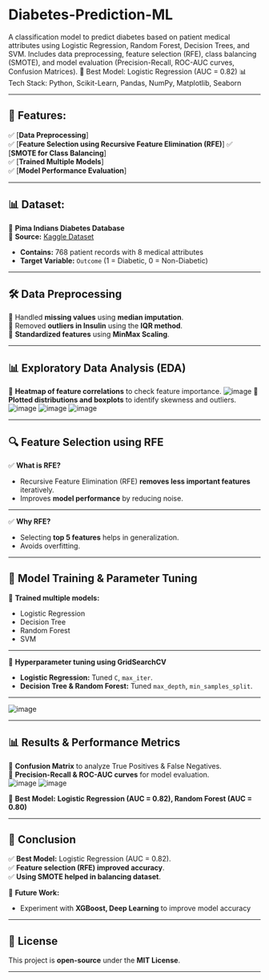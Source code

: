 # Diabetes-Prediction-ML
A classification model to predict diabetes based on patient medical attributes using Logistic Regression, Random Forest, Decision Trees, and SVM. Includes data preprocessing, feature selection (RFE), class balancing (SMOTE), and model evaluation (Precision-Recall, ROC-AUC curves, Confusion Matrices).
🚀 Best Model: Logistic Regression (AUC = 0.82)
📊 Tech Stack: Python, Scikit-Learn, Pandas, NumPy, Matplotlib, Seaborn

---

## 📌 Features:
✅ [**Data Preprocessing**]  
✅ [**Feature Selection using Recursive Feature Elimination (RFE)**] 
✅ [**SMOTE for Class Balancing**]  
✅ [**Trained Multiple Models**]  
✅ [**Model Performance Evaluation**]

---

## 📊 Dataset:
📌 **Pima Indians Diabetes Database**  
📂 **Source:** [Kaggle Dataset](https://www.kaggle.com/datasets/uciml/pima-indians-diabetes-database)  
- **Contains:** 768 patient records with 8 medical attributes  
- **Target Variable:** `Outcome` (1 = Diabetic, 0 = Non-Diabetic)

---

## **🛠 Data Preprocessing**
🔹 Handled **missing values** using **median imputation**.  
🔹 Removed **outliers in Insulin** using the **IQR method**.  
🔹 **Standardized features** using **MinMax Scaling**.

---

## **📊 Exploratory Data Analysis (EDA)**  
🔹 **Heatmap of feature correlations** to check feature importance.
![image](https://github.com/user-attachments/assets/3ad994c0-892b-4a3d-8131-f8e56b712e19)
🔹 **Plotted distributions and boxplots** to identify skewness and outliers.
![image](https://github.com/user-attachments/assets/d9492f7b-f56c-4260-8fc4-5af3e88fd3eb)
![image](https://github.com/user-attachments/assets/fd60b605-02e1-4e4e-b935-2534a8656ba7)
![image](https://github.com/user-attachments/assets/8cd23bb7-3a3d-4220-bfb0-48d2292bab5a)

---

## **🔍 Feature Selection using RFE**
✅ **What is RFE?**  
- Recursive Feature Elimination (RFE) **removes less important features** iteratively.
- Improves **model performance** by reducing noise.

---

✅ **Why RFE?**  
- Selecting **top 5 features** helps in generalization.
- Avoids overfitting.
  
---

## **🧠 Model Training & Parameter Tuning**
🔹 **Trained multiple models:**  
- Logistic Regression  
- Decision Tree  
- Random Forest  
- SVM
  
---

🔹 **Hyperparameter tuning using GridSearchCV**  
- **Logistic Regression:** Tuned `C`, `max_iter`.  
- **Decision Tree & Random Forest:** Tuned `max_depth`, `min_samples_split`.

---
![image](https://github.com/user-attachments/assets/053c6545-7f55-4081-8ddd-6ba8b2252a81)

---
## **📊 Results & Performance Metrics**
🔹 **Confusion Matrix** to analyze True Positives & False Negatives.  
🔹 **Precision-Recall & ROC-AUC curves** for model evaluation.  
![image](https://github.com/user-attachments/assets/37ab7aaf-315d-41e7-9235-4bc566c4a342)
![image](https://github.com/user-attachments/assets/89773599-b7fa-4fcd-a4f8-8121e18fc624)

📌 **Best Model:** **Logistic Regression (AUC = 0.82), Random Forest (AUC = 0.80)** 


---

## **📌 Conclusion**
✅ **Best Model:** Logistic Regression (AUC = 0.82).  
✅ **Feature selection (RFE) improved accuracy**.  
✅ **Using SMOTE helped in balancing dataset**.  

📌 **Future Work:**  
- Experiment with **XGBoost, Deep Learning** to improve model accuracy

---

## 📜 License
This project is **open-source** under the **MIT License**.

---
